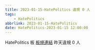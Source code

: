 ```yaml
---
title: 2023-01-15-HatePolitics 違規 0 人
tags:
    - HatePolitics
abbrlink: 2023-01-15-HatePolitics
date: HatePolitics-2023-01-15 12:00:00
---
```

HatePolitics 板 [板規連結](https://www.ptt.cc/bbs/HatePolitics/M.1617115262.A.D60.html)
昨天違規 0 人
